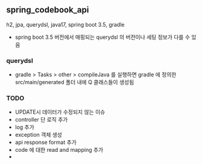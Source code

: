 ## spring_codebook_api
h2, jpa, querydsl, java17, spring boot 3.5, gradle
* spring boot 3.5 버전에서 매핑되는 querydsl 의 버전이나 세팅 정보가 다를 수 있음

### querydsl
- gradle > Tasks > other > compileJava 를 실행하면 gradle 에 정의한 src/main/generated 폴더 내에 Q 클래스들이 생성됨

### TODO
- UPDATE시 데이터가 수정되지 않는 이슈
- controller 단 로직 추가
- log 추가
- exception 객체 생성
- api response format 추가
- code 에 대한 read and mapping 추가
- 
